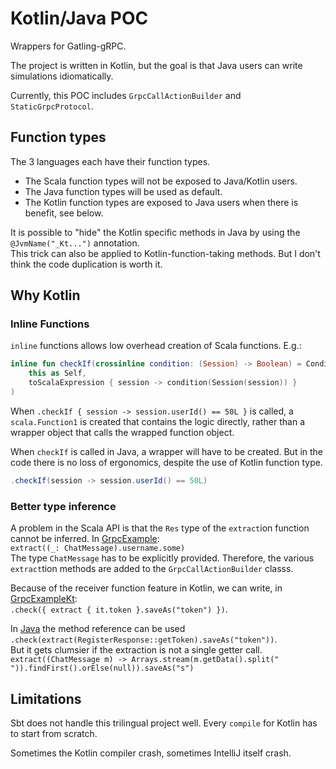 # Kotlin/Java POC

Wrappers for Gatling-gRPC.

The project is written in Kotlin,
but the goal is that Java users can write simulations idiomatically.

Currently, this POC includes `GrpcCallActionBuilder` and `StaticGrpcProtocol`.

## Function types

The 3 languages each have their function types.

- The Scala function types will not be exposed to Java/Kotlin users.
- The Java function types will be used as default.
- The Kotlin function types are exposed to Java users when there is benefit, see below.

It is possible to "hide" the Kotlin specific methods in Java
by using the `@JvmName("_Kt...")` annotation.\
This trick can also be applied to Kotlin-function-taking methods.
But I don't think the code duplication is worth it.

## Why Kotlin

### Inline Functions

`inline` functions allows low overhead creation of Scala functions. E.g.:

```kotlin
inline fun checkIf(crossinline condition: (Session) -> Boolean) = ConditionWithoutRes(
    this as Self,
    toScalaExpression { session -> condition(Session(session)) }
)
```

When `.checkIf { session -> session.userId() == 50L }` is called,
a `scala.Function1` is created that contains the logic directly,
rather than a wrapper object that calls the wrapped function object.

When `checkIf` is called in Java, a wrapper will have to be created.
But in the code there is no loss of ergonomics,
despite the use of Kotlin function type.

```java
.checkIf(session -> session.userId() == 50L)
```

### Better type inference

A problem in the Scala API is that the `Res` type of the `extract`ion function cannot be inferred.
In [GrpcExample](../src/test/scala/com/github/phisgr/example/GrpcExample.scala):\
`extract((_: ChatMessage).username.some)`\
The type `ChatMessage` has to be explicitly provided.
Therefore, the various `extract`tion methods are added to the `GrpcCallActionBuilder` classs.

Because of the receiver function feature in Kotlin, we can write, in
[GrpcExampleKt](../kt/src/test/kotlin/com/github/phisgr/example/GrpcExampleKt.kt):\
`.check({ extract { it.token }.saveAs("token") })`.

In [Java](../kt/src/test/java/com/github/phisgr/example/GrpcExampleJ.java)
the method reference can be used\
`.check(extract(RegisterResponse::getToken).saveAs("token"))`.\
But it gets clumsier if the extraction is not a single getter call.\
`extract((ChatMessage m) -> Arrays.stream(m.getData().split(" ")).findFirst().orElse(null)).saveAs("s")`

## Limitations

Sbt does not handle this trilingual project well.
Every `compile` for Kotlin has to start from scratch.

Sometimes the Kotlin compiler crash,
sometimes IntelliJ itself crash.

